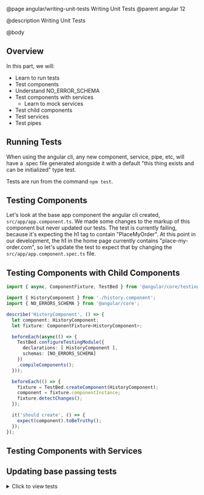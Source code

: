 @page angular/writing-unit-tests Writing Unit Tests
@parent angular 12

@description Writing Unit Tests

@body

## Overview

In this part, we will:

- Learn to run tests
- Test components
- Understand NO_ERROR_SCHEMA
- Test components with services
  - Learn to mock services
- Test child components
- Test services
- Test pipes

## Running Tests

When using the angular cli, any new component, service, pipe, etc, will have a .spec file generated alongside it with a default "this thing exists and can be initialized" type test. 

Tests are run from the command `npm test`.

## Testing Components

Let's look at the base app component the angular cli created, `src/app/app.component.ts`. We made some changes to the markup of this component but never updated our tests. The test is currently failing, because it's expecting the h1 tag to contain "PlaceMyOrder". At this point in our development, the h1 in the home page currently contains "place-my-order.com", so let's update the test to expect that by changing the `src/app/app.component.spec.ts` file.

## Testing Components with Child Components

```typescript
import { async, ComponentFixture, TestBed } from '@angular/core/testing';

import { HistoryComponent } from './history.component';
import { NO_ERRORS_SCHEMA } from '@angular/core';

describe('HistoryComponent', () => {
  let component: HistoryComponent;
  let fixture: ComponentFixture<HistoryComponent>;

  beforeEach(async(() => {
    TestBed.configureTestingModule({
      declarations: [ HistoryComponent ],
      schemas: [NO_ERRORS_SCHEMA]
    })
    .compileComponents();
  }));

  beforeEach(() => {
    fixture = TestBed.createComponent(HistoryComponent);
    component = fixture.componentInstance;
    fixture.detectChanges();
  });

  it('should create', () => {
    expect(component).toBeTruthy();
  });
});
```

## Testing Components with Services



## Updating base passing tests

<details>
<summary>Click to view tests</summary>


__src/app/app.component.spec.ts__

@sourceref ./app.component.spec.ts

__src/app/image-url.pipe.spec.ts__

@sourceref ./image-url.pipe.spec.ts

__src/app/restaurant.component.spec.ts__

@sourceref ./restaurant.component.spec.ts

__src/app/restaurant.service.spec.ts__

@sourceref ./restaurant.service.spec.ts

__src/app/restaurant/detail/detail.component.spec.ts__

@sourceref ./detail.component.spec.ts

__src/app/order/order.component.spec.ts__

@sourceref ./order.component.spec.ts

__src/app/order/order.service.spec.ts__

@sourceref ./order.service.spec.ts

__src/app/order/history/history.component.spec.ts__

@sourceref ./history.component.spec.ts

__src/app/order/list/list.component.spec.ts__

@sourceref ./list.component.spec.ts

</details>



